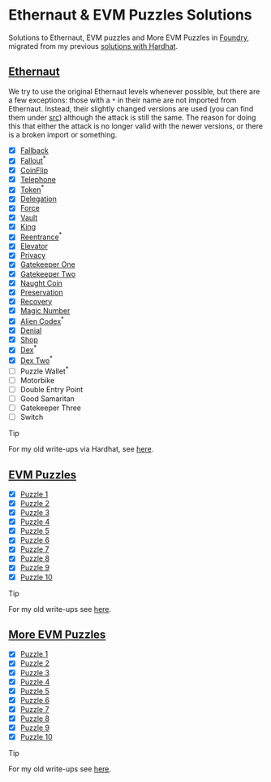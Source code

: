 # Ethernaut & EVM Puzzles Solutions

Solutions to Ethernaut, EVM puzzles and More EVM Puzzles in [Foundry](https://book.getfoundry.sh/), migrated from my previous [solutions with Hardhat](https://github.com/erhant/solidity-ctfs).

## [Ethernaut](https://ethernaut.openzeppelin.com/)

We try to use the original Ethernaut levels whenever possible, but there are a few exceptions: those with a `*` in their name are not imported from Ethernaut. Instead, their slightly changed versions are used (you can find them under [src](./src/)) although the attack is still the same. The reason for doing this that either the attack is no longer valid with the newer versions, or there is a broken import or something.

- [x] [Fallback](./docs/Ethernaut.md#1-fallback)
- [x] [Fallout](./docs/Ethernaut.md#2-fallout)<sup>\*</sup>
- [x] [CoinFlip](./docs/Ethernaut.md#3-coinflip)
- [x] [Telephone](./docs/Ethernaut.md#4-telephone)
- [x] [Token](./docs/Ethernaut.md#5-token)<sup>\*</sup>
- [x] [Delegation](./docs/Ethernaut.md#6-delegation)
- [x] [Force](./docs/Ethernaut.md#7-force)
- [x] [Vault](./docs/Ethernaut.md#8-vault)
- [x] [King](./docs/Ethernaut.md#9-king)
- [x] [Reentrance](./docs/Ethernaut.md#10-reentrance)<sup>\*</sup>
- [x] [Elevator](./docs/Ethernaut.md#11-elevator)
- [x] [Privacy](./docs/Ethernaut.md#12-privacy)
- [x] [Gatekeeper One](./docs/Ethernaut.md#13-gatekeeper-one)
- [x] [Gatekeeper Two](./docs/Ethernaut.md#14-gatekeeper-two)
- [x] [Naught Coin](./docs/Ethernaut.md#15-naught-coin)
- [x] [Preservation](./docs/Ethernaut.md#16-preservation)
- [x] [Recovery](./docs/Ethernaut.md#17-recovery)
- [x] [Magic Number](./docs/Ethernaut.md#18-naught-coin)
- [x] [Alien Codex](./docs/Ethernaut.md#19-alien-codex)<sup>\*</sup>
- [x] [Denial](./docs/Ethernaut.md#20-denial)
- [x] [Shop](./docs/Ethernaut.md#21-shop)
- [x] [Dex](./docs/Ethernaut.md#22-dex)<sup>\*</sup>
- [x] [Dex Two](./docs/Ethernaut.md#23-dex-two)<sup>\*</sup>
- [ ] Puzzle Wallet<sup>\*</sup>
- [ ] Motorbike
- [ ] Double Entry Point
- [ ] Good Samaritan
- [ ] Gatekeeper Three
- [ ] Switch

> [!TIP]
>
> For my old write-ups via Hardhat, see [here](https://dev.to/erhant/series/18918).

## [EVM Puzzles](https://github.com/fvictorio/evm-puzzles/)

- [x] [Puzzle 1](./docs/EvmPuzzles.md#puzzle-1)
- [x] [Puzzle 2](./docs/EvmPuzzles.md#puzzle-2)
- [x] [Puzzle 3](./docs/EvmPuzzles.md#puzzle-3)
- [x] [Puzzle 4](./docs/EvmPuzzles.md#puzzle-4)
- [x] [Puzzle 5](./docs/EvmPuzzles.md#puzzle-5)
- [x] [Puzzle 6](./docs/EvmPuzzles.md#puzzle-6)
- [x] [Puzzle 7](./docs/EvmPuzzles.md#puzzle-7)
- [x] [Puzzle 8](./docs/EvmPuzzles.md#puzzle-8)
- [x] [Puzzle 9](./docs/EvmPuzzles.md#puzzle-9)
- [x] [Puzzle 10](./docs/EvmPuzzles.md#puzzle-10)

> [!TIP]
>
> For my old write-ups see [here](https://dev.to/erhant/evm-puzzles-walkthrough-471a).

## [More EVM Puzzles](https://github.com/daltyboy11/more-evm-puzzles)

- [x] [Puzzle 1](./docs/MoreEvmPuzzles.md#puzzle-1)
- [x] [Puzzle 2](./docs/MoreEvmPuzzles.md#puzzle-2)
- [x] [Puzzle 3](./docs/MoreEvmPuzzles.md#puzzle-3)
- [x] [Puzzle 4](./docs/MoreEvmPuzzles.md#puzzle-4)
- [x] [Puzzle 5](./docs/MoreEvmPuzzles.md#puzzle-5)
- [x] [Puzzle 6](./docs/MoreEvmPuzzles.md#puzzle-6)
- [x] [Puzzle 7](./docs/MoreEvmPuzzles.md#puzzle-7)
- [x] [Puzzle 8](./docs/MoreEvmPuzzles.md#puzzle-8)
- [x] [Puzzle 9](./docs/MoreEvmPuzzles.md#puzzle-9)
- [x] [Puzzle 10](./docs/MoreEvmPuzzles.md#puzzle-10)

> [!TIP]
>
> For my old write-ups see [here](https://dev.to/erhant/more-evm-puzzles-walkthrough-4lil).
